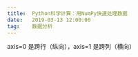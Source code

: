 ```yaml
---              
title:  Python科学计算：用NumPy快速处理数据
date:   2019-03-13 12:00:00
tag:    数据分析
---
```


axis=0 是跨行（纵向），axis=1 是跨列（横向）




